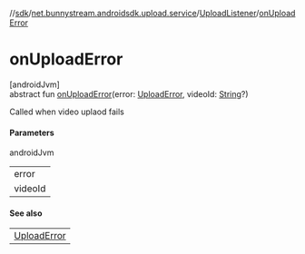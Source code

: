 //[sdk](../../../index.md)/[net.bunnystream.androidsdk.upload.service](../index.md)/[UploadListener](index.md)/[onUploadError](on-upload-error.md)

# onUploadError

[androidJvm]\
abstract fun [onUploadError](on-upload-error.md)(error: [UploadError](../../net.bunnystream.androidsdk.upload.model/-upload-error/index.md), videoId: [String](https://kotlinlang.org/api/latest/jvm/stdlib/kotlin/-string/index.html)?)

Called when video uplaod fails

#### Parameters

androidJvm

| |
|---|
| error |
| videoId | ID of video failed uploading |

#### See also

| |
|---|
| [UploadError](../../net.bunnystream.androidsdk.upload.model/-upload-error/index.md) |
